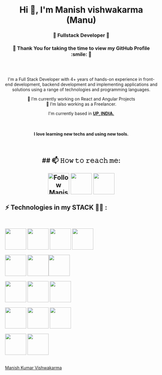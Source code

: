      

<h1 align="center">Hi 👋, I'm Manish vishwakarma (Manu)</h1>
<h3 align="center">🌟 Fullstack Developer 🌟</h3>
<h3 align="center">🌟 Thank You for taking the time to view my GitHub Profile :smile: 🌟</h3>



<div align="center">

<br />

<br />

I'm a Full Stack Developer with 4+ years of hands-on experience in front-end development, backend development and implementing applications and solutions using a range of technologies and programming languages.

🔭 I’m currently working on React and Angular Projects
<br>
 🤔 I’m lalso working as a Freelancer.
<br />

I'm currently based in **[UP, INDIA.](https://www.google.com/maps/place/Uttar+Pradesh/@27.1238339,78.6393894,7z/data=!3m1!4b1!4m5!3m4!1s0x39994e9f7b4a09d3:0xf6a5476d3617249d!8m2!3d26.8467088!4d80.9461592)**

<br />
<h4>I love learning new techs and using new tools.</h4>

<br>


<h2>
## 📫 𝙷𝚘𝚠 𝚝𝚘 𝚛𝚎𝚊𝚌𝚑 𝚖𝚎:

[<img src="https://img.icons8.com/color/2x/linkedin.png" height="70px" align="center" alt="Follow Manish on LinkedIn" title="Follow Manish on LinkedIn"/>](https://www.linkedin.com/in/manish-kumar-vishwakarma-516b78114/)
[<img src="https://img.icons8.com/color/2x/gmail-new.png" height="70px" align="center" />](mailto:manishkv221010@gmail.com)
[<img src="https://img.icons8.com/nolan/2x/github.png" height="70px" align="center" />](https://github.com/manu244)
</h2>

</div>

## ⚡ Technologies in my STACK 🧑‍💻 :

<br>

<img src="https://img.icons8.com/color/48/000000/html-5--v1.png" width="70px" heigh="70px"/> <img src="https://img.icons8.com/color/48/000000/css3.png"  width="70px" heigh="70px"/> <img src="https://img.icons8.com/color/48/000000/sass.png"  width="70px" heigh="70px"/> <img src="https://img.icons8.com/color/48/000000/javascript--v1.png" width="70px" heigh="70px"/> 

<img src="https://img.icons8.com/plasticine/2x/react.png"  width="70px" heigh="70px"/> <img src="https://img.icons8.com/color/48/000000/nextjs.png"  width="70px" heigh="70px"/><img src="https://img.icons8.com/color/2x/angularjs.png"  width="70px" heigh="70px"/>

<img src="https://img.icons8.com/officel/48/000000/php-logo.png"  width="70px" heigh="70px"/> <img src="https://img.icons8.com/fluency/2x/node-js.png"  width="70px" heigh="70px"/> <img src="https://img.icons8.com/fluency/48/000000/wordpress.png"  width="70px" heigh="70px"/>

<img src="https://img.icons8.com/color/48/000000/mysql-logo.png"  width="70px" heigh="70px"/> <img src="https://img.icons8.com/color/48/000000/mongodb.png"  width="70px" heigh="70px"/> <img src="https://img.icons8.com/color/48/000000/firebase.png"  width="70px" heigh="70px"/>

<img src="https://img.icons8.com/color/2x/git.png"  width="70px" heigh="70px"/> <img src="https://img.icons8.com/color/48/000000/npm.png"  width="70px" heigh="70px"/>

<br>

<div class="badge-base LI-profile-badge" data-locale="en_US" data-size="medium" data-theme="dark" data-type="VERTICAL" data-vanity="manish-kumar-vishwakarma-516b78114" data-version="v1"><a class="badge-base__link LI-simple-link" href="https://in.linkedin.com/in/manish-kumar-vishwakarma-516b78114?trk=profile-badge">Manish Kumar Vishwakarma</a></div>
              
